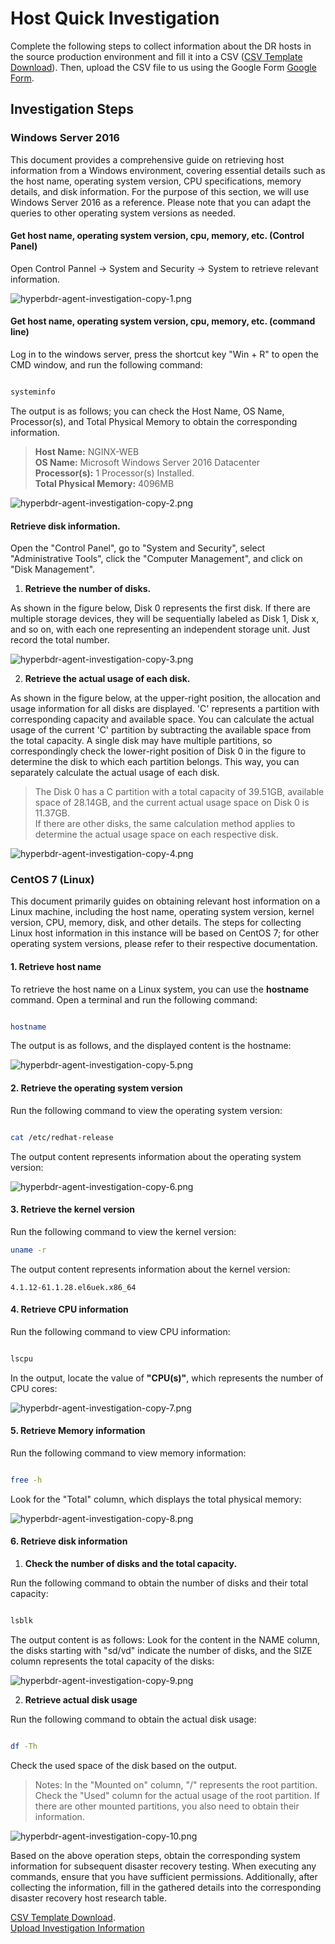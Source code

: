 # Host Quick Investigation

Complete the following steps to collect information about the DR hosts in the source production environment and fill it into a CSV ([CSV Template Download](https://hyperbdr-system-image-do-not-delete.obs.ap-southeast-3.myhuaweicloud.com/Host%28Windows%20or%20Linux%29%20Quick%20Investigation%20information%20template.xlsx)). Then, upload the CSV file to us using the Google Form [Google Form](https://docs.google.com/forms/d/1ikUHJxwYqeYmfBuk2Tl7Fy1I9aYIqvlFsSsg21rqfTs/prefill).  

## Investigation Steps

### Windows Server 2016

This document provides a comprehensive guide on retrieving host information from a Windows environment, covering essential details such as the host name, operating system version, CPU specifications, memory details, and disk information. For the purpose of this section, we will use Windows Server 2016 as a reference. Please note that you can adapt the queries to other operating system versions as needed.

#### Get host name, operating system version, cpu, memory, etc. (Control Panel)

Open Control Pannel -> System and Security -> System to retrieve relevant information.

![hyperbdr-agent-investigation-copy-1.png](./images/hyperbdr-agent-investigation-copy-1.png)

#### Get host name, operating system version, cpu, memory, etc. (command line)

Log in to the windows server, press the shortcut key "Win + R" to open the CMD window, and run the following command:

```powershell

systeminfo

```

The output is as follows; you can check the Host Name, OS Name, Processor(s), and Total Physical Memory to obtain the corresponding information.

> **Host Name:** NGINX-WEB  
> **OS Name:** Microsoft Windows Server 2016 Datacenter  
> **Processor(s):** 1 Processor(s) Installed.  
> **Total Physical Memory:** 4096MB

![hyperbdr-agent-investigation-copy-2.png](./images/hyperbdr-agent-investigation-copy-2.png)

#### Retrieve disk information.

Open the "Control Panel", go to "System and Security", select "Administrative Tools", click the "Computer Management", and click on "Disk Management".


1. **Retrieve the number of disks.**


As shown in the figure below, Disk 0 represents the first disk. If there are multiple storage devices, they will be sequentially labeled as Disk 1, Disk x, and so on, with each one representing an independent storage unit. Just record the total number.

![hyperbdr-agent-investigation-copy-3.png](./images/hyperbdr-agent-investigation-copy-3.png)


2. **Retrieve the actual usage of each disk.**


As shown in the figure below, at the upper-right position, the allocation and usage information for all disks are displayed. 'C' represents a partition with corresponding capacity and available space. You can calculate the actual usage of the current 'C' partition by subtracting the available space from the total capacity. A single disk may have multiple partitions, so correspondingly check the lower-right position of Disk 0 in the figure to determine the disk to which each partition belongs. This way, you can separately calculate the actual usage of each disk.

> The Disk 0 has a C partition with a total capacity of 39.51GB, available space of 28.14GB, and the current actual usage space on Disk 0 is 11.37GB.  
> If there are other disks, the same calculation method applies to determine the actual usage space on each respective disk.

![hyperbdr-agent-investigation-copy-4.png](./images/hyperbdr-agent-investigation-copy-4.png)

### CentOS 7 (Linux)

This document primarily guides on obtaining relevant host information on a Linux machine, including the host name, operating system version, kernel version, CPU, memory, disk, and other details. The steps for collecting Linux host information in this instance will be based on CentOS 7; for other operating system versions, please refer to their respective documentation.

#### 1. Retrieve host name

To retrieve the host name on a Linux system, you can use the **hostname** command. Open a terminal and run the following command:

```bash

hostname

```

The output is as follows, and the displayed content is the hostname:

![hyperbdr-agent-investigation-copy-5.png](./images/hyperbdr-agent-investigation-copy-5.png)

#### 2. Retrieve the operating system version

Run the following command to view the operating system version:

```bash

cat /etc/redhat-release

```

The output content represents information about the operating system version:

![hyperbdr-agent-investigation-copy-6.png](./images/hyperbdr-agent-investigation-copy-6.png)

#### 3. Retrieve the kernel version

Run the following command to view the kernel version:

```bash
uname -r
```

The output content represents information about the kernel version:

```
4.1.12-61.1.28.el6uek.x86_64
```

#### 4. Retrieve CPU information

Run the following command to view CPU information:

```bash

lscpu

```

In the output, locate the value of **"CPU(s)"**, which represents the number of CPU cores:

![hyperbdr-agent-investigation-copy-7.png](./images/hyperbdr-agent-investigation-copy-7.png)

#### 5. Retrieve Memory information

Run the following command to view memory information:

```bash

free -h

```

Look for the "Total" column, which displays the total physical memory:

![hyperbdr-agent-investigation-copy-8.png](./images/hyperbdr-agent-investigation-copy-8.png)

#### 6. Retrieve disk information


1. **Check the number of disks and the total capacity.**


Run the following command to obtain the number of disks and their total capacity:

```bash

lsblk

```

The output content is as follows: Look for the content in the NAME column, the disks starting with "sd/vd" indicate the number of disks, and the SIZE column represents the total capacity of the disks:

![hyperbdr-agent-investigation-copy-9.png](./images/hyperbdr-agent-investigation-copy-9.png)


2. **Retrieve actual disk usage**


Run the following command to obtain the actual disk usage:

```bash

df -Th

```

Check the used space of the disk based on the output.

> Notes: In the "Mounted on" column, "/" represents the root partition. Check the "Used" column for the actual usage of the root partition. If there are other mounted partitions, you also need to obtain their information.

![hyperbdr-agent-investigation-copy-10.png](./images/hyperbdr-agent-investigation-copy-10.png)

Based on the above operation steps, obtain the corresponding system information for subsequent disaster recovery testing. When executing any commands, ensure that you have sufficient permissions. Additionally, after collecting the information, fill in the gathered details into the corresponding disaster recovery host research table.

[CSV Template Download](https://hyperbdr-system-image-do-not-delete.obs.ap-southeast-3.myhuaweicloud.com/Host%28Windows%20or%20Linux%29%20Quick%20Investigation%20information%20template.xlsx).  
[Upload Investigation Information](https://docs.google.com/forms/d/1ikUHJxwYqeYmfBuk2Tl7Fy1I9aYIqvlFsSsg21rqfTs/prefill)